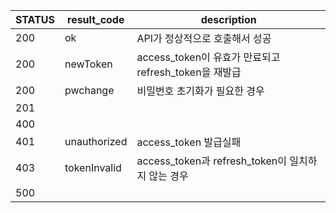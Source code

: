 STATUS|result_code|description|
|------|---|---|
|200|ok|API가 정상적으로 호출해서 성공|
|200|newToken|access_token이 유효가 만료되고 refresh_token을 재발급|
|200|pwchange|비밀번호 초기화가 필요한 경우|
|201||
|400||
|401|unauthorized|access_token 발급실패|
|403|tokenInvalid|access_token과 refresh_token이 일치하지 않는 경우|
|500||
